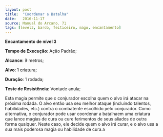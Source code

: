 ```yaml
---
layout: post
title:  "Coordenar a Batalha"
date:   2016-11-17
source: Manual do Arcano. 71
tags: [level3, bardo, feiticeiro, mago, encantamento]
---
```


**Encantamento de nível 3**

**Tempo de Execução**: Ação Padrão;

**Alcance**: 9 metros;

**Alvo**: 1 criatura;

**Duração**: 1 rodada;

**Teste de Resistência**: Vontade anula;

Esta magia permite que o conjurador escolha quem o alvo irá atacar na 
próxima rodada. O alvo então usa seu 
melhor ataque (incluindo talentos, habilidades, etc.) contra o combatente escolhido pelo conjurador. Como alternativa, o conjurador pode usar coordenar a 
batalhaem uma criatura que lance magias de cura ou cure ferimentos de seus 
aliados de outra forma qualquer. Neste 
caso, ele decide quem o alvo irá curar, e 
o alvo usa a sua mais poderosa magia ou 
habilidade de cura.a